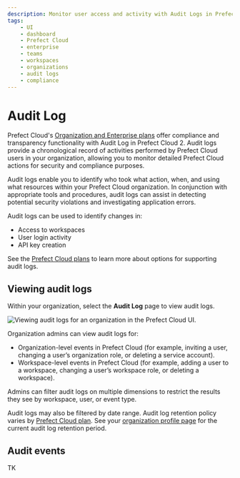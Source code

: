 ```yaml
---
description: Monitor user access and activity with Audit Logs in Prefect Cloud.
tags:
    - UI
    - dashboard
    - Prefect Cloud
    - enterprise
    - teams
    - workspaces
    - organizations
    - audit logs
    - compliance
---
```


# Audit Log <span class="badge cloud"></span> <span class="badge orgs"></span> <span class="badge enterprise"></span>

Prefect Cloud's [Organization and Enterprise plans](https://www.prefect.io/pricing) offer compliance and transparency functionality with Audit Log in Prefect Cloud 2. Audit logs provide a chronological record of activities performed by Prefect Cloud users in your organization, allowing you to monitor detailed Prefect Cloud actions for security and compliance purposes. 

Audit logs enable you to identify who took what action, when, and using what resources within your Prefect Cloud organization. In conjunction with appropriate tools and procedures, audit logs can assist in detecting potential security violations and investigating application errors.  

Audit logs can be used to identify changes in: 

- Access to workspaces
- User login activity
- API key creation 

See the [Prefect Cloud plans](https://www.prefect.io/pricing) to learn more about options for supporting audit logs.

## Viewing audit logs

Within your organization, select the **Audit Log** page to view audit logs. 

![Viewing audit logs for an organization in the Prefect Cloud UI.](/img/ui/audit-log.png)

Organization admins can view audit logs for: 

- Organization-level events in Prefect Cloud (for example, inviting a user, changing a user’s organization role, or deleting a service account).
- Workspace-level events in Prefect Cloud (for example, adding a user to a workspace, changing a user’s workspace role, or deleting a workspace).

Admins can filter audit logs on multiple dimensions to restrict the results they see by workspace, user, or event type.

Audit logs may also be filtered by date range. Audit log retention policy varies by [Prefect Cloud plan](https://www.prefect.io/pricing). See your [organization profile page](/ui/organizations/) for the current audit log retention period.

## Audit events

TK